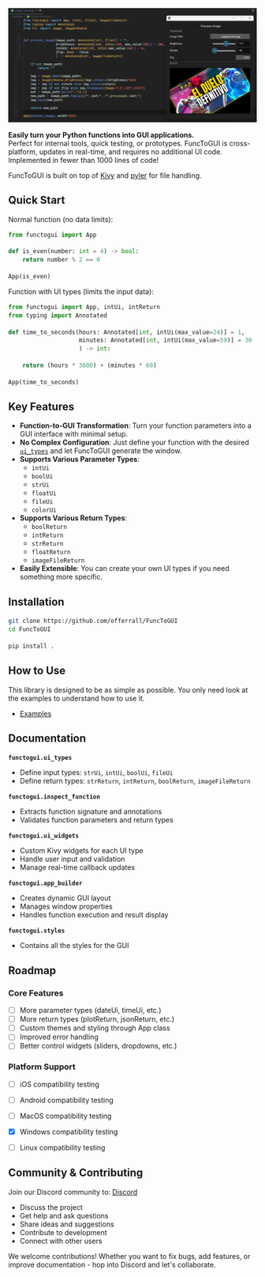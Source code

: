 </div>
<img src="./examples/example.png">
</div>

**Easily turn your Python functions into GUI applications.**  
Perfect for internal tools, quick testing, or prototypes. FuncToGUI is cross-platform, updates in real-time, and requires no additional UI code. Implemented in fewer than 1000 lines of code!

FuncToGUI is built on top of [Kivy](https://kivy.org/) and [pyler](https://github.com/kivy/plyer) for file handling.

## Quick Start
Normal function (no data limits):
```python
from functogui import App

def is_even(number: int = 4) -> bool:
    return number % 2 == 0

App(is_even)
```

Function with UI types (limits the input data):
```python
from functogui import App, intUi, intReturn
from typing import Annotated

def time_to_seconds(hours: Annotated[int, intUi(max_value=24)] = 1,
                    minutes: Annotated[int, intUi(max_value=59)] = 30
                    ) -> int:
    
    return (hours * 3600) + (minutes * 60)

App(time_to_seconds)
```

## Key Features
- **Function-to-GUI Transformation**: Turn your function parameters into a GUI interface with minimal setup.
- **No Complex Configuration**: Just define your function with the desired [`ui_types`](./functogui/ui_types.py) and let FuncToGUI generate the window.
- **Supports Various Parameter Types**:
  - `intUi` 
  - `boolUi`
  - `strUi`
  - `floatUi`
  - `fileUi`
  - `colorUi`
- **Supports Various Return Types**:
    - `boolReturn`
    - `intReturn`
    - `strReturn`
    - `floatReturn`
    - `imageFileReturn`
- **Easily Extensible**: You can create your own UI types if you need something more specific.

##  Installation
```bash
git clone https://github.com/offerrall/FuncToGUI
cd FuncToGUI

pip install .
```

## How to Use
This library is designed to be as simple as possible. You only need look at the examples to understand how to use it.
- [Examples](./examples)


## Documentation

**`functogui.ui_types`**
- Define input types: `strUi`, `intUi`, `boolUi`, `fileUi`
- Define return types: `strReturn`, `intReturn`, `boolReturn`, `imageFileReturn`

**`functogui.inspect_function`**
- Extracts function signature and annotations
- Validates function parameters and return types

**`functogui.ui_widgets`**
- Custom Kivy widgets for each UI type
- Handle user input and validation
- Manage real-time callback updates

**`functogui.app_builder`**
- Creates dynamic GUI layout
- Manages window properties
- Handles function execution and result display

**`functogui.styles`**
- Contains all the styles for the GUI

## Roadmap 

### Core Features
- [ ] More parameter types (dateUi, timeUi, etc.)
- [ ] More return types (plotReturn, jsonReturn, etc.)
- [ ] Custom themes and styling through App class
- [ ] Improved error handling
- [ ] Better control widgets (sliders, dropdowns, etc.)

### Platform Support
- [ ] iOS compatibility testing
- [ ] Android compatibility testing
- [ ] MacOS compatibility testing
- [X] Windows compatibility testing
- [ ] Linux compatibility testing


## Community & Contributing
Join our Discord community to: [Discord](https://discord.gg/4yUxMCK3)

- Discuss the project
- Get help and ask questions
- Share ideas and suggestions
- Contribute to development
- Connect with other users

We welcome contributions! Whether you want to fix bugs, add features, or improve documentation - hop into Discord and let's collaborate.